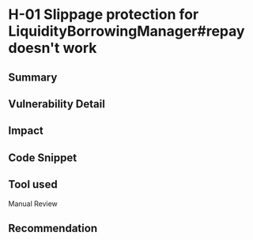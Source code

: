 # H-01 Slippage protection for LiquidityBorrowingManager#repay doesn't work

## Summary

## Vulnerability Detail

## Impact

## Code Snippet

## Tool used

Manual Review

## Recommendation